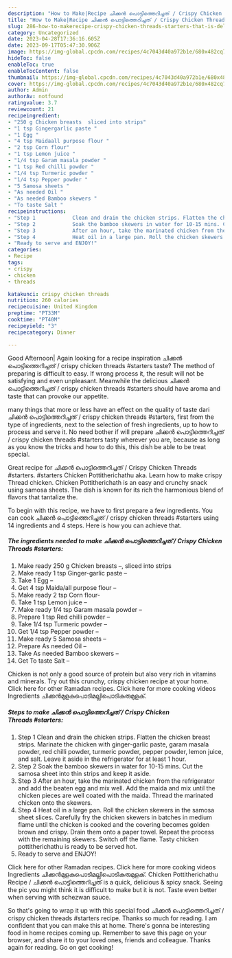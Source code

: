 ```yaml
---
description: "How to Make|Recipe ചിക്കൻ പൊട്ടിത്തെറിച്ചത് / Crispy Chicken Threads #starters {That is Delicious"
title: "How to Make|Recipe ചിക്കൻ പൊട്ടിത്തെറിച്ചത് / Crispy Chicken Threads #starters {That is Delicious"
slug: 286-how-to-makerecipe-crispy-chicken-threads-starters-that-is-delicious
category: Uncategorized
date: 2023-04-28T17:36:16.605Z
date: 2023-09-17T05:47:30.906Z
image: https://img-global.cpcdn.com/recipes/4c7043d40a972b1e/680x482cq70/ചകകൻ-പടടതതറചചത-crispy-chicken-threads-starters-recipe-main-photo.jpg
hideToc: false
enableToc: true
enableTocContent: false
thumbnail: https://img-global.cpcdn.com/recipes/4c7043d40a972b1e/680x482cq70/ചകകൻ-പടടതതറചചത-crispy-chicken-threads-starters-recipe-main-photo.jpg
cover: https://img-global.cpcdn.com/recipes/4c7043d40a972b1e/680x482cq70/ചകകൻ-പടടതതറചചത-crispy-chicken-threads-starters-recipe-main-photo.jpg
author: Admin
authorAv: notfound
ratingvalue: 3.7
reviewcount: 21
recipeingredient:
- "250 g Chicken breasts  sliced into strips"
- "1 tsp Gingergarlic paste "
- "1 Egg "
- "4 tsp Maidaall purpose flour "
- "2 tsp Corn flour"
- "1 tsp Lemon juice "
- "1/4 tsp Garam masala powder "
- "1 tsp Red chilli powder "
- "1/4 tsp Turmeric powder "
- "1/4 tsp Pepper powder "
- "5 Samosa sheets "
- "As needed Oil "
- "As needed Bamboo skewers "
- "To taste Salt "
recipeinstructions:
- "Step 1            Clean and drain the chicken strips. Flatten the chicken breast strips. Marinate the chicken with ginger-garlic paste, garam masala powder, red chilli powder, turmeric powder, pepper powder, lemon juice, and salt. Leave it aside in the refrigerator for at least 1 hour."
- "Step 2            Soak the bamboo skewers in water for 10-15 mins. Cut the samosa sheet into thin strips and keep it aside."
- "Step 3            After an hour, take the marinated chicken from the refrigerator and add the beaten egg and mix well. Add the maida and mix until the chicken pieces are well coated with the maida. Thread the marinated chicken onto the skewers."
- "Step 4            Heat oil in a large pan. Roll the chicken skewers in the samosa sheet slices. Carefully fry the chicken skewers in batches in medium flame until the chicken is cooked and the covering becomes golden brown and crispy. Drain them onto a paper towel. Repeat the process with the remaining skewers. Switch off the flame. Tasty chicken pottitherichathu is ready to be served hot."
- "Ready to serve and ENJOY!"
categories:
- Recipe
tags:
- crispy
- chicken
- threads

katakunci: crispy chicken threads 
nutrition: 260 calories
recipecuisine: United Kingdom
preptime: "PT33M"
cooktime: "PT40M"
recipeyield: "3"
recipecategory: Dinner

---
```



Good Afternoon| Again looking for a recipe inspiration ചിക്കൻ പൊട്ടിത്തെറിച്ചത് / crispy chicken threads #starters taste? The method of preparing is difficult to easy. If wrong process it, the result will not be satisfying and even unpleasant. Meanwhile the delicious ചിക്കൻ പൊട്ടിത്തെറിച്ചത് / crispy chicken threads #starters should have aroma and taste that can provoke our appetite.






many things that more or less have an effect on the quality of taste dari ചിക്കൻ പൊട്ടിത്തെറിച്ചത് / crispy chicken threads #starters, first from the type of ingredients, next to the selection of fresh ingredients, up to how to process and serve it. No need bother if will prepare ചിക്കൻ പൊട്ടിത്തെറിച്ചത് / crispy chicken threads #starters tasty wherever you are, because as long as you know the tricks and how to do this, this dish be able to be treat  special.


Great recipe for ചിക്കൻ പൊട്ടിത്തെറിച്ചത് / Crispy Chicken Threads #starters. #starters Chicken Pottitherichathu aka. Learn how to make crispy Thread chicken. Chicken Pottitherichath is an easy and crunchy snack using samosa sheets. The dish is known for its rich the harmonious blend of flavors that tantalize the.


To begin with this recipe, we have to first prepare a few ingredients. You can cook ചിക്കൻ പൊട്ടിത്തെറിച്ചത് / crispy chicken threads #starters using 14 ingredients and 4 steps. Here is how you can achieve that.

<!--inarticleads1-->

##### The ingredients needed to make ചിക്കൻ പൊട്ടിത്തെറിച്ചത് / Crispy Chicken Threads #starters:

1. Make ready 250 g Chicken breasts –, sliced into strips
1. Make ready 1 tsp Ginger-garlic paste –
1. Take 1 Egg –
1. Get 4 tsp Maida/all purpose flour –
1. Make ready 2 tsp Corn flour-
1. Take 1 tsp Lemon juice –
1. Make ready 1/4 tsp Garam masala powder –
1. Prepare 1 tsp Red chilli powder –
1. Take 1/4 tsp Turmeric powder –
1. Get 1/4 tsp Pepper powder –
1. Make ready 5 Samosa sheets –
1. Prepare As needed Oil –
1. Take As needed Bamboo skewers –
1. Get To taste Salt –


Chicken is not only a good source of protein but also very rich in vitamins and minerals. Try out this crunchy, crispy chicken recipe at your home. Click here for other Ramadan recipes. Click here for more cooking videos Ingredients ചിക്കൻമുളകുപൊടിമല്ലിപൊടികുരുമുളക്. 

<!--inarticleads2-->

##### Steps to make ചിക്കൻ പൊട്ടിത്തെറിച്ചത് / Crispy Chicken Threads #starters:

1. Step 1            Clean and drain the chicken strips. Flatten the chicken breast strips. Marinate the chicken with ginger-garlic paste, garam masala powder, red chilli powder, turmeric powder, pepper powder, lemon juice, and salt. Leave it aside in the refrigerator for at least 1 hour.
1. Step 2            Soak the bamboo skewers in water for 10-15 mins. Cut the samosa sheet into thin strips and keep it aside.
1. Step 3            After an hour, take the marinated chicken from the refrigerator and add the beaten egg and mix well. Add the maida and mix until the chicken pieces are well coated with the maida. Thread the marinated chicken onto the skewers.
1. Step 4            Heat oil in a large pan. Roll the chicken skewers in the samosa sheet slices. Carefully fry the chicken skewers in batches in medium flame until the chicken is cooked and the covering becomes golden brown and crispy. Drain them onto a paper towel. Repeat the process with the remaining skewers. Switch off the flame. Tasty chicken pottitherichathu is ready to be served hot.
1. Ready to serve and ENJOY!

Click here for other Ramadan recipes. Click here for more cooking videos Ingredients ചിക്കൻമുളകുപൊടിമല്ലിപൊടികുരുമുളക്. Chicken Pottitherichathu Recipe / ചിക്കൻ പൊട്ടിത്തെറിച്ചത് is a quick, delicious &amp; spicy snack. Seeing the pic you might think it is difficult to make but it is not. Taste even better when serving with schezwan sauce. 

So that's going to wrap it up with this special food ചിക്കൻ പൊട്ടിത്തെറിച്ചത് / crispy chicken threads #starters recipe. Thanks so much for reading. I am confident that you can make this at home. There's gonna be interesting food in home recipes coming up. Remember to save this page on your browser, and share it to your loved ones, friends and colleague. Thanks again for reading. Go on get cooking!
